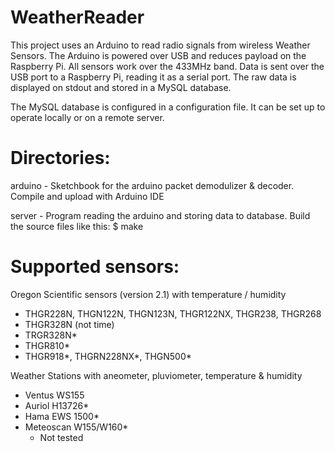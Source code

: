 WeatherReader
=============

This project uses an Arduino to read radio signals from wireless Weather Sensors. The Arduino is 
powered over USB and reduces payload on the Raspberry Pi.
All sensors work over the 433MHz band. 
Data is sent over the USB port to a Raspberry Pi, reading it as a serial port. The raw data is 
displayed on stdout and stored in a MySQL database.

The MySQL database is configured in a configuration file. It can be set up to operate locally or 
on a remote server.

Directories:
============

arduino - Sketchbook for the arduino packet demodulizer & decoder. 
          Compile and upload with Arduino IDE

server  - Program reading the arduino and storing data to database. 
          Build the source files like this:
          $ make

Supported sensors:
==================

Oregon Scientific sensors (version 2.1) with temperature / humidity
- THGR228N, THGN122N, THGN123N, THGR122NX, THGR238, THGR268
- THGR328N (not time)
- TRGR328N*
- THGR810*
- THGR918*, THGRN228NX*, THGN500*

Weather Stations with aneometer, pluviometer, temperature & humidity
- Ventus WS155
- Auriol H13726*
- Hama EWS 1500*
- Meteoscan W155/W160*
  * Not tested
